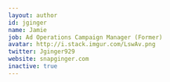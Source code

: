 ```yaml
---
layout: author
id: jginger
name: Jamie
job: Ad Operations Campaign Manager (Former)
avatar: http://i.stack.imgur.com/LswAv.png
twitter: Jginger929
website: snapginger.com
inactive: true
---
```

